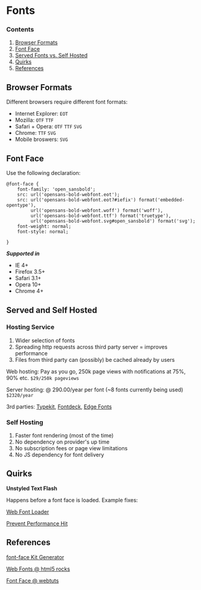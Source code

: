 <link rel="stylesheet" type="text/css" href="../../../../library/css/global/main.css" media="screen" />

# Fonts #

### Contents ###

1. [Browser Formats](#broswer-formats)
2. [Font Face](#font-face)
3. [Served Fonts vs. Self Hosted](#served-and-self-hosted)
4. [Quirks](#quirks)
5. [References](#references)

## Browser Formats ##

Different browsers require different font formats:

* Internet Explorer: `EOT`
* Mozilla: `OTF` `TTF`
* Safari + Opera: `OTF` `TTF` `SVG`
* Chrome: `TTF` `SVG`
* Mobile broswers: `SVG`

## Font Face ##

Use the following declaration:

    @font-face {
        font-family: 'open_sansbold';
        src: url('opensans-bold-webfont.eot');
        src: url('opensans-bold-webfont.eot?#iefix') format('embedded-opentype'),
             url('opensans-bold-webfont.woff') format('woff'),
             url('opensans-bold-webfont.ttf') format('truetype'),
             url('opensans-bold-webfont.svg#open_sansbold') format('svg');
        font-weight: normal;
        font-style: normal;
      
    }

***Supported in***

* IE 4+
* Firefox 3.5+
* Safari 3.1+
* Opera 10+
* Chrome 4+

## Served and Self Hosted ##

### Hosting Service ###


1. Wider selection of fonts
2. Spreading http requests across third party server = improves performance
3. Files from third party can (possibly) be cached already by users

Web hosting: Pay as you go, 250k page views with notifications at 75%, 90% etc. `$29/250k pageviews`

Server hosting: @ 290.00/year per font (~8 fonts currently being used) `$2320/year`

3rd parties: [Typekit](https://typekit.com/), [Fontdeck](http://fontdeck.com), [Edge Fonts](http://edgefonts.com)

### Self Hosting ###

1. Faster font rendering (most of the time)
2. No dependency on provider's up time
3. No subscription fees or page view limitations
4. No JS dependency for font delivery

## Quirks ##

**Unstyled Text Flash**

Happens before a font face is loaded. Example fixes:

[Web Font Loader](http://code.google.com/apis/webfonts/docs/webfont_loader.html)

[Prevent Performance Hit](http://css-tricks.com/preventing-the-performance-hit-from-custom-fonts/)


## References ##

[font-face Kit Generator](http://www.fontsquirrel.com/tools/webfont-generator)

[Web Fonts @ html5 rocks](http://www.html5rocks.com/en/tutorials/webfonts/quick/)

[Font Face @ webtuts](http://webdesign.tutsplus.com/articles/typography-articles/figuring-out-font-face/)


   
